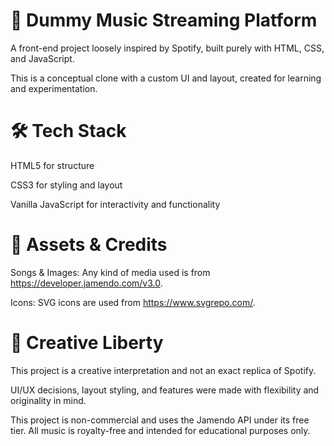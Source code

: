 # 🎵 Dummy Music Streaming Platform

A front-end project loosely inspired by Spotify, built purely with HTML, CSS, and JavaScript.

This is a conceptual clone with a custom UI and layout, created for learning and experimentation.

# 🛠️ Tech Stack

HTML5 for structure

CSS3 for styling and layout

Vanilla JavaScript for interactivity and functionality

# 📁 Assets & Credits

Songs & Images: Any kind of media used is from https://developer.jamendo.com/v3.0.

Icons: SVG icons are used from https://www.svgrepo.com/.

# 🎨 Creative Liberty

This project is a creative interpretation and not an exact replica of Spotify.

UI/UX decisions, layout styling, and features were made with flexibility and originality in mind.



This project is non-commercial and uses the Jamendo API under its free tier. All music is royalty-free and intended for educational purposes only.
